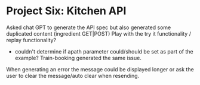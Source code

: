 # Project Six: Kitchen API
Asked chat GPT to generate the API spec but also generated some duplicated content (ingredient GET|POST)
Play with the try it functionality / replay functionality?
- couldn't determine if apath parameter could/should be set as part of the example? Train-booking generated the same issue.



When generating an error the message could be displayed longer or ask the user to clear the message/auto clear when resending.
